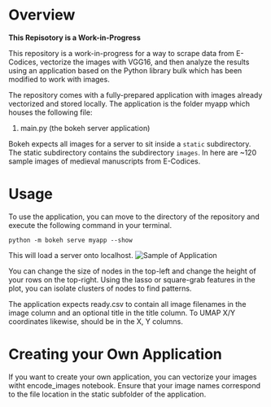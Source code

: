 # Overview
**This Repisotory is a Work-in-Progress**

This repository is a work-in-progress for a way to scrape data from E-Codices, vectorize the images with VGG16, and then analyze the results using an application based on the Python library bulk which has been modified to work with images.

The repository comes with a fully-prepared application with images already vectorized and stored locally. The application is the folder myapp which houses the following file:

1. main.py (the bokeh server application)

Bokeh expects all images for a server to sit inside a ```static``` subdirectory. The static subdirectory contains the subdirectory ```images```. In here are ~120 sample images of medieval manuscripts from E-Codices.

# Usage
To use the application, you can move to the directory of the repository and execute the following command in your terminal.

```python -m bokeh serve myapp --show```

This will load a server onto localhost.
![Sample of Application](sample_app.JPG)

You can change the size of nodes in the top-left and change the height of your rows on the top-right. Using the lasso or square-grab features in the plot, you can isolate clusters of nodes to find patterns.

The application expects ready.csv to contain all image filenames in the image column and an optional title in the title column. To UMAP X/Y coordinates likewise, should be in the X, Y columns.

# Creating your Own Application
If you want to create your own application, you can vectorize your images witht encode_images notebook. Ensure that your image names correspond to the file location in the static subfolder of the application.
